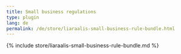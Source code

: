 ```yaml
---
title: Small business regulations
type: plugin
lang: de
permalink: /de/store/liaraalis-small-business-rule-bundle.html
---
```


{% include store/liaraalis-small-business-rule-bundle.md %}
